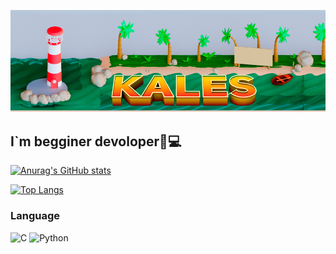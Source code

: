 [![Header](https://github.com/Kal3s/Kal3s/blob/main/assets/%D0%BC%D0%B0%D0%BB%D0%B5%D0%BD%D1%8C%D0%BA%D0%B0%D1%8F%20%D0%B2%D0%B5%D1%80%D1%81%D0%B8%D1%8F.png)](https://github.com/Kal3s)

## I`m begginer devoloper🎉💻

[![Anurag's GitHub stats](https://github-readme-stats.vercel.app/api?username=Kal3s&show_icons=true&theme=radical)](https://github.com/Kal3s)

[![Top Langs](https://github-readme-stats.vercel.app/api/top-langs/?username=Kal3s&layout=compact&theme=radical)](https://github.com/Kal3s)

### Language
![C](https://img.shields.io/badge/-C++-090909?style=for-the-badge&logo=C%2b%2b&logoColor=6296cc)
![Python](https://img.shields.io/badge/-Python-090909?style=for-the-badge&logo=Python&logoColor=478abd)